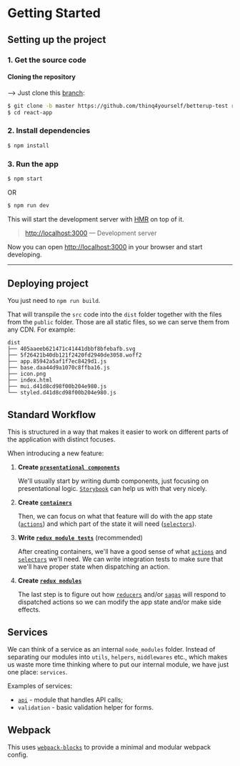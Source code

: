 # Getting Started

## Setting up the project
### 1. Get the source code

#### Cloning the repository
-->
Just clone this [branch](https://github.com/thinq4yourself/betterup-test):
```sh
$ git clone -b master https://github.com/thinq4yourself/betterup-test react-app
$ cd react-app
```

### 2. Install dependencies

```sh
$ npm install
```

### 3. Run the app

```sh
$ npm start
```
OR
```sh
$ npm run dev
```

This will start the development server with [HMR](https://webpack.github.io/docs/hot-module-replacement) on top of it.

> [http://localhost:3000](http://localhost:3000) — Development server<br>

Now you can open [http://localhost:3000](http://localhost:3000) in your browser and start developing.

---

## Deploying project

You just need to `npm run build`.

That will transpile the `src` code into the `dist` folder together with the files from the `public` folder. Those are all static files, so we can serve them from any CDN. For example:

```
dist
├── 405aaeeb621471c41441dbbf8bfebafb.svg
├── 5f26421b40db121f2420fd2940de3058.woff2
├── app.85942a5af1f7ec8429d1.js
├── base.daa44d9a1070c8ffba16.js
├── icon.png
├── index.html
├── mui.d41d8cd98f00b204e980.js
└── styled.d41d8cd98f00b204e980.js
```

## Standard Workflow

This is structured in a way that makes it easier to work on different parts of the application with distinct focuses.

When introducing a new feature:

1. **Create [`presentational components`](https://medium.com/@dan_abramov/smart-and-dumb-components-7ca2f9a7c7d0)**

    We'll usually start by writing dumb components, just focusing on presentational logic. [`Storybook`](./Storybook.md) can help us with that very nicely. 

2. **Create [`containers`](./Containers.md)**
  
    Then, we can focus on what that feature will do with the app state ([`actions`](./Actions.md)) and which part of the state it will need ([`selectors`](./Selectors.md)).

3. **Write [`redux module tests`](./Testing.md#Testing-Redux)** (recommended)

    After creating containers, we'll have a good sense of what [`actions`](./Actions.md) and [`selectors`](./Selectors.md) we'll need. We can write integration tests to make sure that we'll have proper state when dispatching an action.

4. **Create [`redux modules`](./ReduxModules.md)**

    The last step is to figure out how [`reducers`](./Reducers) and/or [`sagas`](./Sagas) will respond to dispatched actions so we can modify the app state and/or make side effects.

## Services
We can think of a service as an internal `node_modules` folder. Instead of separating our modules into `utils`, `helpers`, `middlewares` etc., which makes us waste more time thinking where to put our internal module, we have just one place: `services`.

Examples of services:

- [`api`](./Redux#API-Service) - module that handles API calls;
- `validation` - basic validation helper for forms.

## Webpack
This uses [`webpack-blocks`](https://github.com/andywer/webpack-blocks) to provide a minimal and modular webpack config. 